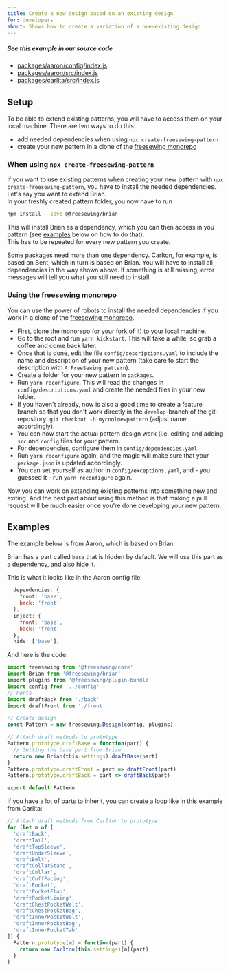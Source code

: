 ```yaml
---
title: Create a new design based on an existing design
for: developers
about: Shows how to create a variation of a pre-existing design
---
```


<Note>

##### See this example in our source code

 - [packages/aaron/config/index.js](https://github.com/freesewing/freesewing/blob/72f34101792bda4d8e553c3479daa63cb461f3c5/packages/aaron/config/index.js#L34)
 - [packages/aaron/src/index.js](https://github.com/freesewing/freesewing/blob/72f34101792bda4d8e553c3479daa63cb461f3c5/packages/aaron/src/index.js#L2)
 - [packages/carlita/src/index.js](https://github.com/freesewing/freesewing/blob/8474477911daed3c383700ab29c9565883f16d66/packages/carlita/src/index.js#L25)

</Note>

## Setup

To be able to extend existing patterns, you will have to access them on your local machine. There are two ways to do this:
- add needed dependencies when using `npx create-freesewing-pattern`
- create your new pattern in a clone of the [freesewing monorepo](https://github.com/freesewing/freesewing)

### When using `npx create-freesewing-pattern`

If you want to use existing patterns when creating your new pattern with `npx create-freesewing-pattern`, you have to install the needed dependencies.  
Let's say you want to extend Brian.  
In your freshly created pattern folder, you now have to run 

```bash
npm install --save @freesewing/brian
```
This will install Brian as a dependency, which you can then access in you pattern (see [examples](/howtos/code/extend-pattern/#examples) below on how to do that).  
This has to be repeated for every new pattern you create.

<Tip>
  
  Some packages need more than one dependency. Carlton, for example, is based on Bent, which in turn is based on Brian. You will have to install all dependencies in the way shown above. If something is still missing, error messages will tell you what you still need to install.
  
</Tip>

### Using the freesewing monorepo

You can use the power of robots to install the needed dependencies if you work in a clone of the [freesewing monorepo](https://github.com/freesewing/freesewing).  
- First, clone the monorepo (or your fork of it) to your local machine.
- Go to the root and run `yarn kickstart`. This will take a while, so grab a coffee and come back later.
- Once that is done, edit the file `config/descriptions.yaml` to include the name and description of your new pattern (take care to start the description with `A FreeSewing pattern`).
- Create a folder for your new pattern in `packages`.
- Run `yarn reconfigure`. This will read the changes in `config/descriptions.yaml` and create the needed files in your new folder.
- If you haven't already, now is also a good time to create a feature branch so that you don't work directly in the `develop`-branch of the git-repository: `git checkout -b mycoolnewpattern` (adjust name accordingly).
- You can now start the actual pattern design work (i.e. editing and adding `src` and `config` files for your pattern.
- For dependencies, configure them in `config/dependencies.yaml`.
- Run `yarn reconfigure` again, and the magic will make sure that your `package.json` is updated accordingly.
- You can set yourself as author in `config/exceptions.yaml`, and - you guessed it - run `yarn reconfigure` again.

Now you can work on extending existing patterns into something new and exiting. And the best part about using this method is that making a pull request will be much easier once you're done developing your new pattern.

## Examples

The example below is from Aaron, which is based on Brian.

Brian has a part called `base` that is hidden by default.
We will use this part as a dependency, and also hide it.

This is what it looks like in the Aaron config file:

```js
  dependencies: {
    front: 'base',
    back: 'front'
  },
  inject: {
    front: 'base',
    back: 'front'
  },
  hide: ['base'],
```

And here is the code:

```js
import freesewing from '@freesewing/core'
import Brian from '@freesewing/brian'
import plugins from '@freesewing/plugin-bundle'
import config from '../config'
// Parts
import draftBack from './back'
import draftFront from './front'

// Create design
const Pattern = new freesewing.Design(config, plugins)

// Attach draft methods to prototype
Pattern.prototype.draftBase = function(part) {
  // Getting the base part from Brian
  return new Brian(this.settings).draftBase(part)
}
Pattern.prototype.draftFront = part => draftFront(part)
Pattern.prototype.draftBack = part => draftBack(part)

export default Pattern
```

If you have a lot of parts to inherit, you can create a loop like in this
example from Carlita:

```js
// Attach draft methods from Carlton to prototype
for (let m of [
  'draftBack',
  'draftTail',
  'draftTopSleeve',
  'draftUnderSleeve',
  'draftBelt',
  'draftCollarStand',
  'draftCollar',
  'draftCuffFacing',
  'draftPocket',
  'draftPocketFlap',
  'draftPocketLining',
  'draftChestPocketWelt',
  'draftChestPocketBag',
  'draftInnerPocketWelt',
  'draftInnerPocketBag',
  'draftInnerPocketTab'
]) {
  Pattern.prototype[m] = function(part) {
    return new Carlton(this.settings)[m](part)
  }
}
```
